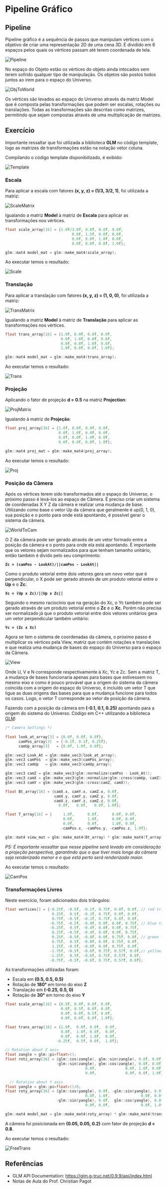 ﻿# Pipeline Gráfico

## Pipeline
 
Pipeline gráfico é a sequência de passos que manipulam vértices com o objetivo de criar uma representação 2D de uma cena 3D. É dividido em 6 espaços pelos quais os vértices passam até terem coordenada de tela.

![Pipeline](https://github.com/Shanksir/CG/blob/master/Pipeline/images/Pipeline.png)

No espaço do Objeto estão os vértices do objeto ainda intocados sem terem sofrido qualquer tipo de manipulação. Os objetos são postos todos juntos ao irem para o espaço do Universo. 

![ObjToWorld](https://github.com/Shanksir/CG/blob/master/Pipeline/images/ObjToWorld.png)

Os vértices são levados ao espaço do Universo através da matriz Model que é composta pelas transformações que podem ser escalas, rotações ou translações. Todas as transformações são descritas como matrizes, permitindo que sejam compostas através de uma multiplicação de matrizes.

## Exercício

Importante ressaltar que foi utilizada a biblioteca **GLM** no código template, logo as matrizes de transformações estão na notação vetor coluna.

Compilando o código template disponibilizado, é exibido:

![Template](https://github.com/Shanksir/CG/blob/master/Pipeline/images/Template.png)

### Escala

Para aplicar a escala com fatores **(x, y, z) = (1/3, 3/2, 1)**, foi utilizada a matriz:

![ScaleMatrix](https://github.com/Shanksir/CG/blob/master/Pipeline/images/ScaleMatrix.png)

Igualando a matriz **Model** à matriz de **Escala** para aplicar as transformações nos vértices.

```C++
float scale_array[16] = {1.0f/3.0f, 0.0f, 0.0f, 0.0f,
                              0.0f, 1.5f, 0.0f, 0.0f,
                              0.0f, 0.0f, 1.0f, 0.0f,
                              0.0f, 0.0f, 0.0f, 1.0f};

glm::mat4 model_mat = glm::make_mat4(scale_array);
```

Ao executar temos o resultado:

![Scale](https://github.com/Shanksir/CG/blob/master/Pipeline/images/Scale.png)

### Translação

Para aplicar a translação com fatores **(x, y, z) = (1, 0, 0)**, foi utilizada a matriz:

![TransMatrix](https://github.com/Shanksir/CG/blob/master/Pipeline/images/TransMatrix.png)

Igualando a matriz **Model** à matriz de **Translação** para aplicar as transformações nos vértices.

```C++
float trans_array[16] = {1.0f, 0.0f, 0.0f, 0.0f,
                         0.0f, 1.0f, 0.0f, 0.0f,
                         0.0f, 0.0f, 1.0f, 0.0f,
                         1.0f, 0.0f, 0.0f, 1.0f};

glm::mat4 model_mat = glm::make_mat4(trans_array);
```

Ao executar temos o resultado:

![Trans](https://github.com/Shanksir/CG/blob/master/Pipeline/images/Trans.png)

### Projeção

Aplicando o fator de projeção **d = 0.5** na matriz **Projection**:

![ProjMatrix](https://github.com/Shanksir/CG/blob/master/Pipeline/images/ProjMatrix.png)

Igualando à matriz de **Projeção**:

```C++
float proj_array[16] = {1.0f, 0.0f, 0.0f, 0.0f, 
                        0.0f, 1.0f, 0.0f, 0.0f, 
                        0.0f, 0.0f, 1.0f, 0.0f, 
                        0.0f, 0.0f, 0.0f, 1.0f};

glm::mat4 proj_mat = glm::make_mat4(proj_array);
```

Ao executar temos o resultado:

![Proj](https://github.com/Shanksir/CG/blob/master/Pipeline/images/Proj.png)

### Posição da Câmera

Após os vértices terem sido transformados até o espaço do Universo, o próximo passo é levá-los ao espaço de Câmera. É preciso criar um sistema de coordenadas X Y Z da câmera e realizar uma mudança de base. Utilizando como base o vetor Up da câmera que geralmente é up(0, 1, 0), sua posição e o ponto para onde está apontando, é possível gerar o sistema da câmera.

![WorldToCam](https://github.com/Shanksir/CG/blob/master/Pipeline/images/WorldToCam.png)

O Z da câmera pode ser gerado através de um vetor formado entre a posição da câmera e o ponto para onde ela está apontando. É importante que os vetores sejam normalizados para que tenham tamanho unitário, então também é divido pelo seu comprimento:

**`Zc = (camPos - LookAt)/||camPos - LookAt||`**

Como o produto vetorial entre dois vetores gera um novo vetor que é perpendicular, o X pode ser gerado através de um produto vetorial entre o **Up** e o **Zc**:

**`Xc = (Up x Zc)/||Up x Zc||`**

Seguindo o mesmo raciocínio que na geração do Xc, o Yc também pode ser gerado através de um produto vetorial entre o **Zc** e o **Xc**. Porém não precisa ser normalizado já que o produto vetorial entre dois vetores unitários gera um vetor perpendicular também unitário:

**`Yc = (Zc x Xc)`**

Agora se tem o sistema de coordenadas da câmera, o próximo passo é multiplicar os vértices pela View, matriz que contém rotações e translações e que realiza uma mudança de bases do espaço do Universo para o espaço da Câmera.

![View](https://github.com/Shanksir/CG/blob/master/Pipeline/images/View.png)

Onde U, V e N corresponde respectivamente à Xc, Yc e Zc. Sem a matriz T, a mudança de bases funcionaria apenas para bases que estivessem no mesmo eixo e como é pouco provável que a origem do sistema da câmera coincida com a origem do espaço do Universo, é incluído um vetor T que ligue as duas origens das bases para que a mudança funcione para todos os casos. Logo, o vetor T corresponde ao vetor de posição da câmera.

Fazendo com a posição da câmera em **(-0.1, 0.1, 0.25)** apontando para a origem do sistema do Universo. Código em C++ utilizando a biblioteca [GLM](https://glm.g-truc.net/0.9.9/index.html):

```C++
/* Camera Settings */
    
float look_at_array[3] = {0.0f, 0.0f, 0.0f},
      camPos_array[3]  = {-0.1f, 0.1f, 0.25f},
      camUp_array[3]   = {0.0f, 1.0f, 0.0f};

glm::vec3 Look_At = glm::make_vec3(look_at_array);
glm::vec3 camPos  = glm::make_vec3(camPos_array);
glm::vec3 camUp   = glm::make_vec3(camUp_array);

glm::vec3 camZ = glm::make_vec3(glm::normalize(camPos - Look_At));
glm::vec3 camX = glm::make_vec3(glm::normalize(glm::cross(camUp, camZ)));
glm::vec3 camY = glm::make_vec3(glm::cross(camZ, camX));

float Bt_array[16] = {camX.x, camY.x, camZ.x, 0.0f,
                      camX.y, camY.y, camZ.y, 0.0f,
                      camX.z, camY.z, camZ.z, 0.0f,
                        0.0f,   0.0f,   0.0f, 1.0f};

float T_array[16] = {     1.0f,      0.0f,      0.0f, 0.0f,
                          0.0f,      1.0f,      0.0f, 0.0f,
                          0.0f,      0.0f,      1.0f, 0.0f,
                         -camPos.x, -camPos.y, -camPos.z, 1.0f};

glm::mat4 view_mat = glm::make_mat4(Bt_array) * glm::make_mat4(T_array);
```

*PS: É importante ressaltar que nesse pipeline será levado em consideração a projeção perspectiva, garantindo que o que tiver mais longe da câmera seja renderizado menor e o que está perto será renderizado maior.* 

Ao executar temos o resultado:

![CamPos](https://github.com/Shanksir/CG/blob/master/Pipeline/images/CamPos.png)

### Transformações Livres

Neste exercício, foram adicionados dois triângulos:

```C++
float vertices[] = {-0.25f, -0.5f, -0.1f, 0.75f, 0.0f, 0.0f, // red triangle (closer)
                     0.25f,  0.5f, -0.1f, 0.75f, 0.0f, 0.0f,
                     0.75f, -0.5f, -0.1f, 0.75f, 0.0f, 0.0f,
                    -0.75f, -0.5f, -0.4f, 0.0f, 0.0f, 0.75f, // blue triangle (farther)
                    -0.25f,  0.5f, -0.4f, 0.0f, 0.0f, 0.75f,
                     0.25f, -0.5f, -0.4f, 0.0f, 0.0f, 0.75f,
                     0.25f, -0.5f, -0.8f, 0.0f, 0.75f, 0.0f, // green triangle
                     0.75f,  0.5f, -0.8f, 0.0f, 0.75f, 0.0f,
                     1.25f, -0.5f, -0.8f, 0.0f, 0.75f, 0.0f,
                    -1.75f, -0.5f, -0.6f, 0.75f, 0.57f, 0.0f,// yellow triangle
                    -1.25f,  0.5f, -0.6f, 0.75f, 0.57f, 0.0f,
                    -0.75f, -0.5f, -0.6f, 0.75f, 0.57f, 0.0f};
```
As transformações utilizadas foram:

- Escala em **(0.5, 0.5, 0.5)**
- Rotação de **180°** em torno do eixo **Z**
- Translação em **(-0.25, 0.5, 0)** 
- Rotação de **30°** em torno do eixo **Y**

```C++
float scale_array[16] = {0.5f, 0.0f, 0.0f, 0.0f,
                         0.0f, 0.5f, 0.0f, 0.0f,
                         0.0f, 0.0f, 0.5f, 0.0f,
                         0.0f, 0.0f, 0.0f, 1.0f};

float trans_array[16] = {1.0f,  0.0f, 0.0f,  0.0f,
                         0.0f,  1.0f, 0.0f,  0.0f,
                         0.0f,  0.0f, 1.0f,  0.0f,
                       -0.25f,  0.5f, 0.0f,  1.0f};

// Rotation about Z axis
float zangle = glm::pi<float>();
float rotz_array[16] = {glm::cos(zangle), glm::sin(zangle), 0.0f, 0.0f,
                       -glm::sin(zangle), glm::cos(zangle), 0.0f, 0.0f,
                                    0.0f,             0.0f, 1.0f, 0.0f,
                                    0.0f,             0.0f, 0.0f, 1.0f};

  // Rotation about Y axis
float yangle = glm::pi<float>()/6;
float roty_array[16] = {glm::cos(yangle), 0.0f, -glm::sin(yangle), 0.0f,
                                    0.0f, 1.0f,              0.0f, 0.0f,
                       -glm::sin(yangle), 0.0f,  glm::cos(yangle), 0.0f,
                                    0.0f, 0.0f,              0.0f, 1.0f};

glm::mat4 model_mat = glm::make_mat4(roty_array) * glm::make_mat4(trans_array) * glm::make_mat4(rotz_array) * glm::make_mat4(scale_array);
```
A câmera foi posicionada em **(0.05, 0.05, 0.2)** com fator de projeção **d = 0.8**.

Ao executar temos o resultado:

![FreeTrans](https://github.com/Shanksir/CG/blob/master/Pipeline/images/FreeTrans.png)

## Referências

- GLM API Documentation: https://glm.g-truc.net/0.9.9/api/index.html
- Notas de Aula do Prof. Christian Pagot

